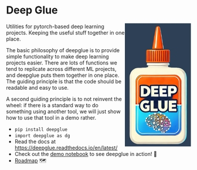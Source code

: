 # Deep Glue

<img src="https://raw.githubusercontent.com/EricThomson/deepglue/main/docs/images/deep_glue_logo.png" alt="deepglue logo" align="right" width="180">

Utilities for pytorch-based deep learning projects. Keeping the useful stuff together in one place.

The basic philosophy of deepglue is to provide simple functionality to make deep learning projects easier. There are lots of functions we tend to replicate across different ML projects, and deepglue puts them together in one place. The guiding principle is that the code should be readable and easy to use. 

A second guiding principle is to not reinvent the wheel: if there is a standard way to do something using another tool, we will just show how to use that tool in a demo rather.

- `pip install deepglue`
- `import deepglue as dg`
- Read the docs at https://deepglue.readthedocs.io/en/latest/ 
- Check out the [demo notebook](https://github.com/EricThomson/deepglue/tree/main/demos) to see deepglue in action! :rocket:
- [Roadmap](https://github.com/EricThomson/deepglue/issues/1) :world_map:




